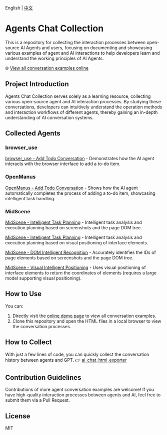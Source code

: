 English | [中文](README.md)

# Agents Chat Collection

This is a repository for collecting the interaction processes between open-source AI Agents and users, focusing on documenting and showcasing various examples of agent and AI interactions to help developers learn and understand the working principles of AI Agents.

🌐 [View all conversation examples online](https://fishisnow.github.io/agents-chat-collection/)

## Project Introduction

Agents Chat Collection serves solely as a learning resource, collecting various open-source agent and AI interaction processes. By studying these conversations, developers can intuitively understand the operation methods and interaction workflows of different agents, thereby gaining an in-depth understanding of AI conversation systems.

## Collected Agents

### browser_use

[browser_use - Add Todo Conversation](https://fishisnow.github.io/agents-chat-collection/browser_use/conversation_add_todo.html) - Demonstrates how the AI agent interacts with the browser interface to add a to-do item.

### OpenManus

[OpenManus - Add Todo Conversation](https://fishisnow.github.io/agents-chat-collection/OpenManus/conversation_add_todo.html) - Shows how the AI agent automatically completes the process of adding a to-do item, showcasing intelligent task handling.

### MidScene

[MidScene - Intelligent Task Planning](https://fishisnow.github.io/agents-chat-collection/midscene/conversation_plan_by_domtree.html) - Intelligent task analysis and execution planning based on screenshots and the page DOM tree.

[MidScene - Intelligent Task Planning](https://fishisnow.github.io/agents-chat-collection/midscene/conversation_plan_by_vision.html) - Intelligent task analysis and execution planning based on visual positioning of interface elements.

[MidScene - DOM Intelligent Recognition](https://fishisnow.github.io/agents-chat-collection/midscene/conversation_inspect_by_domtree.html) - Accurately identifies the IDs of page elements based on screenshots and the page DOM tree.

[MidScene - Visual Intelligent Positioning](https://fishisnow.github.io/agents-chat-collection/midscene/conversation_inspect_by_vision.html) - Uses visual positioning of interface elements to return the coordinates of elements (requires a large model supporting visual positioning).


## How to Use

You can:
1. Directly visit the [online demo page](https://fishisnow.github.io/agents-chat-collection/) to view all conversation examples.
2. Clone this repository and open the HTML files in a local browser to view the conversation processes.

## How to Collect
With just a few lines of code, you can quickly collect the conversation history between agents and GPT.
👉 [ai_chat_html_exporter](https://github.com/fishisnow/ai_chat_html_exporter)

## Contribution Guidelines

Contributions of more agent conversation examples are welcome! If you have high-quality interaction processes between agents and AI, feel free to submit them via a Pull Request.

## License

MIT